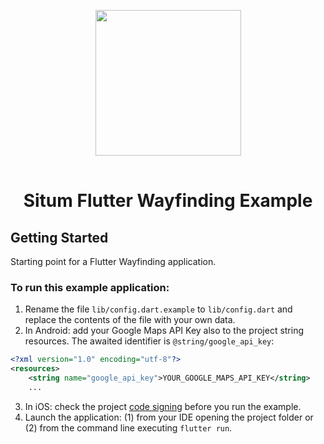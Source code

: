 <p align="center"> <img width="233" src="https://situm.com/wp-content/themes/situm/img/logo-situm.svg" style="margin-bottom:1rem" />
<h1 align="center">Situm Flutter Wayfinding Example</h1>
</p>

## Getting Started

Starting point for a Flutter Wayfinding application.

### To run this example application:

1. Rename the file `lib/config.dart.example` to `lib/config.dart` and replace the contents of the file with your own data.
2. In Android: add your Google Maps API Key also to the project string resources.
   The awaited identifier is `@string/google_api_key`:
```xml
<?xml version="1.0" encoding="utf-8"?>
<resources>
    <string name="google_api_key">YOUR_GOOGLE_MAPS_API_KEY</string>
    ...
```
3. In iOS: check the project [code signing](https://developer.apple.com/support/code-signing/) before you run the example.
4. Launch the application: (1) from your IDE opening the project folder or (2) from the command line executing `flutter run`.
